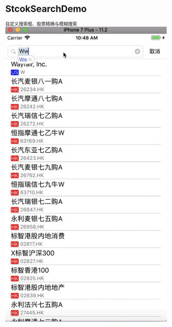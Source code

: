 # StcokSearchDemo
自定义搜索框、股票精确与模糊搜索
![image](https://github.com/AbuIOSDeveloper/StcokSearchDemo/blob/master/搜索.gif)
